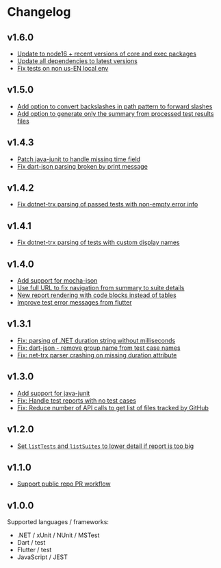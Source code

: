 # Changelog

## v1.6.0
- [Update to node16 + recent versions of core and exec packages](https://github.com/dorny/test-reporter/pull/203)
- [Update all dependencies to latest versions](https://github.com/dorny/test-reporter/pull/186)
- [Fix tests on non us-EN local env](https://github.com/dorny/test-reporter/pull/185)

## v1.5.0
- [Add option to convert backslashes in path pattern to forward slashes](https://github.com/dorny/test-reporter/pull/128)
- [Add option to generate only the summary from processed test results files](https://github.com/dorny/test-reporter/pull/123)

## v1.4.3
- [Patch java-junit to handle missing time field](https://github.com/dorny/test-reporter/pull/115)
- [Fix dart-json parsing broken by print message](https://github.com/dorny/test-reporter/pull/114)

## v1.4.2
- [Fix dotnet-trx parsing of passed tests with non-empty error info](https://github.com/dorny/test-reporter/commit/43d89d5ee509bcef7bd0287aacc0c4a4fb9c1657)

## v1.4.1
- [Fix dotnet-trx parsing of tests with custom display names](https://github.com/dorny/test-reporter/pull/105)

## v1.4.0
- [Add support for mocha-json](https://github.com/dorny/test-reporter/pull/90)
- [Use full URL to fix navigation from summary to suite details](https://github.com/dorny/test-reporter/pull/89)
- [New report rendering with code blocks instead of tables](https://github.com/dorny/test-reporter/pull/88)
- [Improve test error messages from flutter](https://github.com/dorny/test-reporter/pull/87)

## v1.3.1
- [Fix: parsing of .NET duration string without milliseconds](https://github.com/dorny/test-reporter/pull/84)
- [Fix: dart-json - remove group name from test case names](https://github.com/dorny/test-reporter/pull/85)
- [Fix: net-trx parser crashing on missing duration attribute](https://github.com/dorny/test-reporter/pull/86)

## v1.3.0
- [Add support for java-junit](https://github.com/dorny/test-reporter/pull/80)
- [Fix: Handle test reports with no test cases](https://github.com/dorny/test-reporter/pull/70)
- [Fix: Reduce number of API calls to get list of files tracked by GitHub](https://github.com/dorny/test-reporter/pull/69)

## v1.2.0
- [Set `listTests` and `listSuites` to lower detail if report is too big](https://github.com/dorny/test-reporter/pull/60)

## v1.1.0
- [Support public repo PR workflow](https://github.com/dorny/test-reporter/pull/56)

## v1.0.0
Supported languages / frameworks:
- .NET / xUnit / NUnit / MSTest
- Dart / test
- Flutter / test
- JavaScript / JEST
